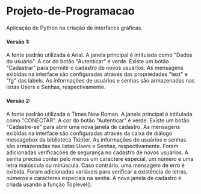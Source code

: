 # Projeto-de-Programacao
Aplicação de Python na criação de interfaces gráficas.

####  Versão 1:

A fonte padrão utilizada é Arial.
A janela principal é intitulada como "Dados do usuário".
A cor do botão "Autenticar" é verde.
Existe um botão "Cadastrar" para permitir o cadastro de novos usuários.
As mensagens exibidas na interface são configuradas através das propriedades "text" e "fg" das labels.
As informações de usuários e senhas são armazenadas nas listas Users e Senhas, respectivamente.


#### Versão 2:

A fonte padrão utilizada é Times New Roman.
A janela principal é intitulada como "CONECTAR".
A cor do botão "Autenticar" é verde.
Existe um botão "Cadastre-se" para abrir uma nova janela de cadastro.
As mensagens exibidas na interface são configuradas através da caixa de diálogo messagebox da biblioteca Tkinter.
As informações de usuários e senhas são armazenadas nas listas Users e Senhas, respectivamente.
Foram adicionadas verificações de segurança no cadastro de novos usuários. A senha precisa conter pelo menos um caractere especial, um número e uma letra maiúscula ou minúscula. Caso contrário, uma mensagem de erro é exibida.
Foram adicionadas variáveis para verificar a existência de letras, números e caracteres especiais na senha.
A nova janela de cadastro é criada usando a função Toplevel().
